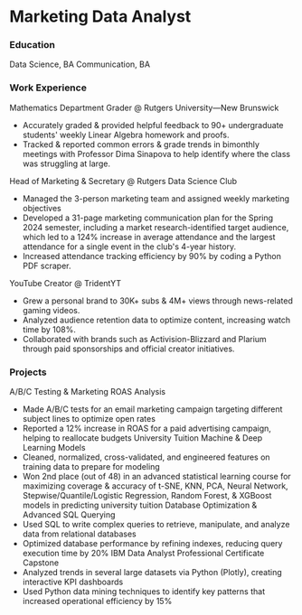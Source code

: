 # Marketing Data Analyst

### Education
Data Science, BA
Communication, BA

### Work Experience
Mathematics Department Grader @ Rutgers University—New Brunswick
- Accurately graded & provided helpful feedback to 90+ undergraduate students' weekly Linear Algebra homework and proofs.
- Tracked & reported common errors & grade trends in bimonthly meetings with Professor Dima Sinapova to help identify where the class was struggling at large.

Head of Marketing & Secretary @ Rutgers Data Science Club
- Managed the 3-person marketing team and assigned weekly marketing objectives
- Developed a 31-page marketing communication plan for the Spring 2024 semester, including a market research-identified target audience, which led to a 124% increase in average attendance and the largest attendance for a single event in the club's 4-year history.
- Increased attendance tracking efficiency by 90% by coding a Python PDF scraper.

YouTube Creator @ TridentYT
- Grew a personal brand to 30K+ subs & 4M+ views through news-related gaming videos.
- Analyzed audience retention data to optimize content, increasing watch time by 108%.
- Collaborated with brands such as Activision-Blizzard and Plarium through paid sponsorships and official creator initiatives.

### Projects
A/B/C Testing & Marketing ROAS Analysis
- Made A/B/C tests for an email marketing campaign targeting different subject lines to optimize open rates
- Reported a 12% increase in ROAS for a paid advertising campaign, helping to reallocate budgets
University Tuition Machine & Deep Learning Models
- Cleaned, normalized, cross-validated, and engineered features on training data to prepare for modeling
- Won 2nd place (out of 48) in an advanced statistical learning course for maximizing coverage & accuracy of t-SNE, KNN, PCA, Neural Network, Stepwise/Quantile/Logistic Regression, Random Forest, & XGBoost models in predicting university tuition
Database Optimization & Advanced SQL Querying
- Used SQL to write complex queries to retrieve, manipulate, and analyze data from relational databases
- Optimized database performance by refining indexes, reducing query execution time by 20%
IBM Data Analyst Professional Certificate Capstone
- Analyzed trends in several large datasets via Python (Plotly), creating interactive KPI dashboards
- Used Python data mining techniques to identify key patterns that increased operational efficiency by 15%


